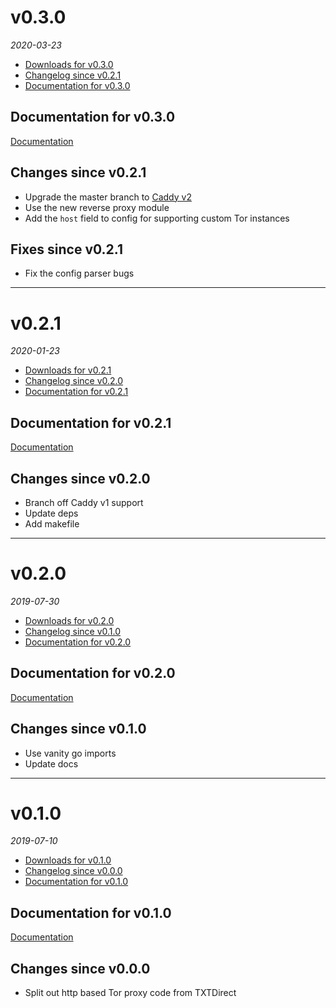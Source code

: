 <!--
# v0.3.0
_2017_
  - [Downloads for v0.3.0](#downloads-for-v030)
  - [Changelog since v0.2.0](#changes-since-v020)
  - [Documentation for v0.3.0](#documentation-for-v030)

## Documentation for v0.3.0
[Documentation](https://torproxy.okkur.org/docs/)

## Changes since v0.2.0

## Fixes since v0.2.0

---

-->

# v0.3.0

_2020-03-23_

- [Downloads for v0.3.0](https://torproxy.okkur.org/releases/v0.3.0)
- [Changelog since v0.2.1](#changes-since-v021)
- [Documentation for v0.3.0](#documentation-for-v030)

## Documentation for v0.3.0

[Documentation](https://torproxy.okkur.org/docs/)

## Changes since v0.2.1

- Upgrade the master branch to [Caddy v2](https://caddyserver.com/)
- Use the new reverse proxy module
- Add the `host` field to config for supporting custom Tor instances

## Fixes since v0.2.1

- Fix the config parser bugs

---

# v0.2.1

_2020-01-23_

- [Downloads for v0.2.1](https://torproxy.okkur.org/releases/v0.2.1)
- [Changelog since v0.2.0](#changes-since-v020)
- [Documentation for v0.2.1](#documentation-for-v021)

## Documentation for v0.2.1

[Documentation](https://torproxy.okkur.org/docs/)

## Changes since v0.2.0

- Branch off Caddy v1 support
- Update deps
- Add makefile

---

# v0.2.0

_2019-07-30_

- [Downloads for v0.2.0](https://torproxy.okkur.org/releases/v0.2.0)
- [Changelog since v0.1.0](#changes-since-v010)
- [Documentation for v0.2.0](#documentation-for-v020)

## Documentation for v0.2.0

[Documentation](https://torproxy.okkur.org/docs/)

## Changes since v0.1.0

- Use vanity go imports
- Update docs

---

# v0.1.0

_2019-07-10_

- [Downloads for v0.1.0](https://torproxy.okkur.org/releases/v0.1.0)
- [Changelog since v0.0.0](#changes-since-v000)
- [Documentation for v0.1.0](#documentation-for-v010)

## Documentation for v0.1.0

[Documentation](https://torproxy.okkur.org/docs/)

## Changes since v0.0.0

- Split out http based Tor proxy code from TXTDirect
